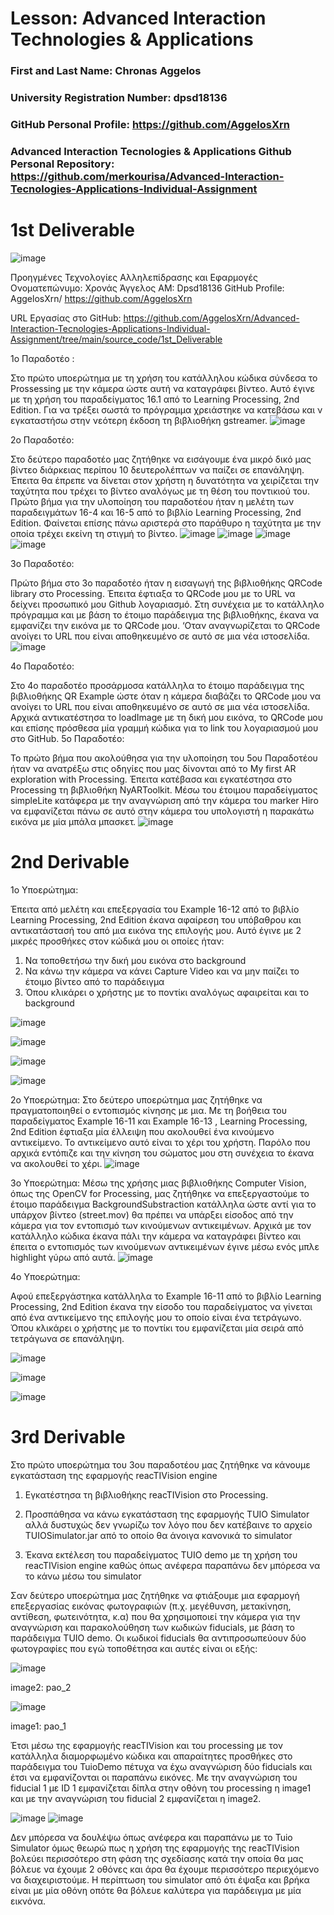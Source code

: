 # Lesson: Advanced Interaction Technologies & Applications

### First and Last Name: Chronas Aggelos
### University Registration Number: dpsd18136
### GitHub Personal Profile: https://github.com/AggelosXrn
### Advanced Interaction Tecnologies & Applications Github Personal Repository: https://github.com/merkourisa/Advanced-Interaction-Tecnologies-Applications-Individual-Assignment


# 1st Deliverable
![image](https://user-images.githubusercontent.com/93786079/200710311-727681dc-5659-4384-afec-7c87f87eecea.png)

Προηγμένες Τεχνολογίες Αλληλεπίδρασης και Εφαρμογές
Ονοματεπώνυμο: Χρονάς Άγγελος
ΑΜ: Dpsd18136
GitHub Profile: AggelosXrn/ https://github.com/AggelosXrn

URL Εργασίας στο GitHub: https://github.com/AggelosXrn/Advanced-Interaction-Tecnologies-Applications-Individual-Assignment/tree/main/source_code/1st_Deliverable

1ο Παραδοτέο :

Στο πρώτο υποερώτημα με τη χρήση του κατάλληλου κώδικα σύνδεσα το Prossessing με την κάμερα ώστε αυτή να καταγράφει βίντεο. Αυτό έγινε με τη χρήση του παραδείγματος 16.1 από το  Learning Processing, 2nd Edition. Για να τρέξει σωστά το πρόγραμμα χρειάστηκε να κατεβάσω και ν εγκαταστήσω στην νεότερη έκδοση τη βιβλιοθήκη gstreamer. 
 ![image](https://user-images.githubusercontent.com/93786079/200710352-879ea576-5bba-44b6-990e-e360e069629a.png)

2ο Παραδοτέο:

Στο δεύτερο παραδοτέο μας ζητήθηκε να εισάγουμε ένα μικρό δικό μας βίντεο διάρκειας περίπου 10 δευτερολέπτων να παίζει σε επανάληψη. Έπειτα θα έπρεπε να δίνεται στον χρήστη η δυνατότητα να χειρίζεται την ταχύτητα που τρέχει το βίντεο αναλόγως με τη θέση του ποντικιού του. Πρώτο βήμα για την υλοποίηση του παραδοτέου ήταν η μελέτη των παραδειγμάτων  16-4 και  16-5 από το βιβλίο Learning Processing, 2nd Edition. Φαίνεται επίσης πάνω αριστερά στο παράθυρο η ταχύτητα με την οποία τρέχει εκείνη τη στιγμή το βίντεο. 
    ![image](https://user-images.githubusercontent.com/93786079/200710401-1b328566-d047-43d3-bf67-b923efde3f79.png)
![image](https://user-images.githubusercontent.com/93786079/200710457-11f81ccc-98a6-4447-8f7d-447343008b43.png)
![image](https://user-images.githubusercontent.com/93786079/200710515-2f55dba5-b19b-41f7-b616-9d9807aba243.png)
![image](https://user-images.githubusercontent.com/93786079/200710594-e59aaf35-b94a-4c31-8cbf-2eae3c4f82fd.png)

3ο Παραδοτέο:

Πρώτο βήμα στο 3ο παραδοτέο ήταν η εισαγωγή της βιβλιοθήκης QRCode library στο Processing. Έπειτα έφτιαξα το QRCode μου με το URL να δείχνει προσωπικό μου Github λογαριασμό. Στη συνέχεια με το κατάλληλο πρόγραμμα και με βάση το έτοιμο παράδειγμα της βιβλιοθήκης, έκανα να εμφανίζει την εικόνα με το QRCode μου. ‘Οταν αναγνωρίζεται το QRCode ανοίγει το URL που είναι αποθηκευμένο σε αυτό σε μια νέα ιστοσελίδα.
 ![image](https://user-images.githubusercontent.com/93786079/200710612-df473f62-0053-4edd-b66c-0093194592a6.png)

4ο Παραδοτέο:

Στο 4ο παραδοτέο προσάρμοσα κατάλληλα το έτοιμο παράδειγμα της βιβλιοθήκης QR Example ώστε όταν η κάμερα διαβάζει το QRCode μου να ανοίγει το URL που είναι αποθηκευμένο σε αυτό σε μια νέα ιστοσελίδα. Αρχικά αντικατέστησα το loadImage με τη δική μου εικόνα, το QRCode μου και επίσης πρόσθεσα μία γραμμή κώδικα για το link του λογαριασμού μου στο GitHub.
5ο Παραδοτέο:

Το πρώτο βήμα που ακολούθησα για την υλοποίηση του 5ου Παραδοτέου ήταν να ανατρέξω στις οδηγίες που μας δίνονται από το  My first AR exploration with Processing. Έπειτα κατέβασα και εγκατέστησα στο Processing τη βιβλιοθήκη NyARToolkit. Μέσω του έτοιμου παραδείγματος simpleLite κατάφερα με την αναγνώριση από την κάμερα του marker Hiro να εμφανίζεται πάνω σε αυτό στην κάμερα του υπολογιστή η παρακάτω εικόνα με μία μπάλα μπασκετ.
  ![image](https://user-images.githubusercontent.com/93786079/200710672-afac6bc5-7a67-4bcb-a40b-e488cecca01f.png)

# 2nd Derivable 

1ο Υποερώτημα:

Έπειτα από μελέτη και επεξεργασία του  Example 16-12 από το βιβλίο Learning Processing, 2nd Edition έκανα αφαίρεση του υπόβαθρου και αντικατάστασή του από μια εικόνα της επιλογής μου. Αυτό έγινε με 2 μικρές προσθήκες στον κώδικά μου οι οποίες ήταν:

1.	Να τοποθετήσω την δική μου εικόνα στο background 
2.	Να κάνω την κάμερα να κάνει Capture Video και να μην παίζει το έτοιμο βίντεο από το παράδειγμα
3.	Όπου κλικάρει ο χρήστης με το ποντίκι αναλόγως αφαιρείται και το background
  
  ![image](https://user-images.githubusercontent.com/93786079/207907165-9715b4a7-c0b7-43a6-be2b-550bc320dfe4.png)

![image](https://user-images.githubusercontent.com/93786079/207907189-cad5c395-0846-4ec6-a3c7-ce0f903a86f9.png)

![image](https://user-images.githubusercontent.com/93786079/207907224-d323b342-d139-41a3-87a2-dbebc50d815c.png)

![image](https://user-images.githubusercontent.com/93786079/207907239-3e8c4996-008b-4ad6-b367-3bc1a4dd9e5d.png)

   
2ο Υποερώτημα:
Στο δεύτερο υποερώτημα μας ζητήθηκε να πραγματοποιηθεί ο εντοπισμός κίνησης με μια. Με τη βοήθεια του παραδείγματος Example 16-11 και  Example 16-13 , Learning Processing, 2nd Edition έφτιαξα μία έλλειψη που ακολουθεί ένα κινούμενο αντικείμενο. Το αντικείμενο αυτό είναι το χέρι του χρήστη. Παρόλο που αρχικά εντόπιζε και την κίνηση του σώματος μου στη συνέχεια το έκανα να ακολουθεί το χέρι.
 ![image](https://user-images.githubusercontent.com/93786079/207907265-199f6c3d-c44a-42c3-b940-bc696c9f7b57.png)

3ο Υποερώτημα:
Μέσω της χρήσης μιας βιβλιοθήκης Computer Vision, όπως της OpenCV for Processing, μας ζητήθηκε να επεξεργαστούμε το έτοιμο παράδειγμα BackgroundSubstraction κατάλληλα ώστε αντί για το υπάρχον βίντεο (street.mov) θα πρέπει να υπάρξει είσοδος από την κάμερα για τον εντοπισμό των κινούμενων αντικειμένων. Αρχικά με τον κατάλληλο κώδικα έκανα πάλι την κάμερα να καταγράφει βίντεο και έπειτα ο εντοπισμός των κινούμενων αντικειμένων έγινε μέσω ενός μπλε highlight γύρω από αυτά.
 ![image](https://user-images.githubusercontent.com/93786079/207907306-ad0ee67d-5943-4315-b122-72b40d6ed5a5.png)

4ο Υποερώτημα:

Αφού επεξεργάστηκα κατάλληλα το Example 16-11 από το βιβλίο Learning Processing, 2nd Edition έκανα την είσοδο του παραδείγματος  να γίνεται από ένα αντικείμενο της επιλογής μου το οποίο είναι ένα τετράγωνο. Όπου κλικάρει ο χρήστης με το ποντίκι του εμφανίζεται μία σειρά από τετράγωνα σε επανάληψη.

![image](https://user-images.githubusercontent.com/93786079/207907332-d700f477-f13e-464b-bd7c-e4fe2e24603b.png)

![image](https://user-images.githubusercontent.com/93786079/207907343-05371a64-7bb5-445a-a53a-b6db68f5c95b.png)

![image](https://user-images.githubusercontent.com/93786079/207907369-c3b6f8bc-f457-4ad3-a778-68bc1489d886.png)

# 3rd Derivable

 Στο πρώτο υποερώτημα του 3ου παραδοτέου μας ζητήθηκε να κάνουμε εγκατάσταση της εφαρμογής reacTIVision  engine 

1.	Εγκατέστησα τη βιβλιοθήκης reacTIVision στο Processing.

2.	Προσπάθησα να κάνω εγκατάσταση της εφαρμογής TUIO Simulator αλλά δυστυχώς δεν γνωρίζω τον λόγο που δεν κατέβαινε το αρχείο TUIOSimulator.jar από το οποίο θα άνοιγα κανονικά το simulator

3.	Έκανα εκτέλεση του παραδείγματος TUIO demo με τη χρήση του reacTIVision  engine καθώς όπως ανέφερα παραπάνω δεν μπόρεσα να το κάνω μέσω του simulator

Σαν δεύτερο υποερώτημα μας ζητήθηκε να φτιάξουμε μια εφαρμογή επεξεργασίας εικόνας φωτογραφιών (π.χ. μεγέθυνση, μετακίνηση, αντίθεση, φωτεινότητα, κ.α) που θα χρησιμοποιεί την κάμερα για την αναγνώριση και παρακολούθηση των κωδικών fiducials, με βάση το παράδειγμα TUIO demo. Οι κωδικοί fiducials θα αντιπροσωπεύουν δύο φωτογραφίες που εγώ τοποθέτησα και αυτές είναι οι εξής:  

![image](https://user-images.githubusercontent.com/93786079/212409237-c64dcd98-7da9-4ebe-8edf-fd2823fe8f05.png)

image2: pao_2

 ![image](https://user-images.githubusercontent.com/93786079/212409277-f9944a66-10ce-49fe-8c42-ca850771a5c3.png)
 
 image1: pao_1

Έτσι μέσω της εφαρμογής reacTIVision και του processing με τον κατάλληλα διαμορφωμένο κώδικα και απαραίτητες προσθήκες στο παράδειγμα του TuioDemo πέτυχα να έχω αναγνώριση δύο fiducials και έτσι να εμφανίζονται οι παραπάνω εικόνες. Με την αναγνώριση του fiducial 1 με ID 1 εμφανίζεται δίπλα στην οθόνη του processing η image1 και με την αναγνώριση του fiducial 2 εμφανίζεται η image2. 

![image](https://user-images.githubusercontent.com/93786079/212409329-ef7ae88f-cc4a-49d7-b849-acba83bf7461.png)
![image](https://user-images.githubusercontent.com/93786079/212409352-5b2fcb25-783b-4b56-bd68-881a14ef64c1.png)

Δεν μπόρεσα να δουλέψω όπως ανέφερα και παραπάνω με το Tuio Simulator όμως θεωρώ πως η χρήση της εφαρμογής της reacTIVision βολεύει περισσότερο στη φάση της σχεδίασης κατά την οποία θα μας βόλευε να έχουμε 2 οθόνες και άρα θα έχουμε περισσότερο περιεχόμενο να διαχειριστούμε. Η περίπτωση του simulator από ότι έψαξα και βρήκα είναι με μία οθόνη οπότε θα βόλευε καλύτερα για παράδειγμα με μία εικνόνα.

